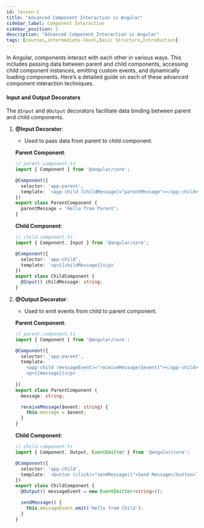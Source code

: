 ```yaml
---
id: lesson-1
title: "Advanced Component Interaction in Angular"
sidebar_label: Component Interaction 
sidebar_position: 1
description: "Advanced Component Interaction in Angular"
tags: [courses,intermediate-level,Basic Structure,Introduction]
---
```

 

In Angular, components interact with each other in various ways. This includes passing data between parent and child components, accessing child component instances, emitting custom events, and dynamically loading components. Here’s a detailed guide on each of these advanced component interaction techniques.

#### Input and Output Decorators

The `@Input` and `@Output` decorators facilitate data binding between parent and child components.

1. **@Input Decorator**:
   - Used to pass data from parent to child component.

   **Parent Component**:
   ```typescript
   // parent.component.ts
   import { Component } from '@angular/core';

   @Component({
     selector: 'app-parent',
     template: `<app-child [childMessage]="parentMessage"></app-child>`
   })
   export class ParentComponent {
     parentMessage = 'Hello from Parent';
   }
   ```

   **Child Component**:
   ```typescript
   // child.component.ts
   import { Component, Input } from '@angular/core';

   @Component({
     selector: 'app-child',
     template: `<p>{{childMessage}}</p>`
   })
   export class ChildComponent {
     @Input() childMessage: string;
   }
   ```

2. **@Output Decorator**:
   - Used to emit events from child to parent component.

   **Parent Component**:
   ```typescript
   // parent.component.ts
   import { Component } from '@angular/core';

   @Component({
     selector: 'app-parent',
     template: `
       <app-child (messageEvent)="receiveMessage($event)"></app-child>
       <p>{{message}}</p>
     `
   })
   export class ParentComponent {
     message: string;

     receiveMessage($event: string) {
       this.message = $event;
     }
   }
   ```

   **Child Component**:
   ```typescript
   // child.component.ts
   import { Component, Output, EventEmitter } from '@angular/core';

   @Component({
     selector: 'app-child',
     template: `<button (click)="sendMessage()">Send Message</button>`
   })
   export class ChildComponent {
     @Output() messageEvent = new EventEmitter<string>();

     sendMessage() {
       this.messageEvent.emit('Hello from Child');
     }
   }
   ```
